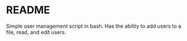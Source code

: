 # README

Simple user management script in bash.
Has the ability to add users to a file, read, and edit users.
